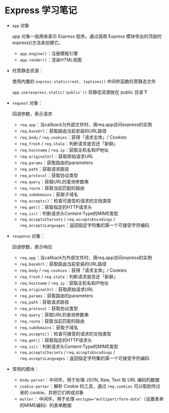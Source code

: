 # Express 学习笔记

+ `app` 对象

  app 对象一般用来表示 Express 程序。通过调用 Express 模块导出的顶层的express()方法来创建它。
  
  + `app.engine()`：注册模板引擎
  + `app.render()`：渲染HTML视图
  
+ 托管静态资源：

  使用内置的 `express.static(root, [options])` 中间件函数托管静态文件

  `app.use(express.static('public'))` 将静态资源放在 public 目录下

+ `request` 对象：

  回调参数，表示请求

  + `req.app`：当callback为外部文件时，用req.app访问express的实例
  + `req.baseUrl`：获取路由当前安装的URL路径
  + `req.body` / `req.cookies`：获得「请求主体」/ Cookies
  + `req.fresh` / `req.stale`：判断请求是否还「新鲜」
  + `req.hostname` / `req.ip`：获取主机名和IP地址
  + `req.originalUrl`：获取原始请求URL
  + `req.params`：获取路由的parameters
  + `req.path`：获取请求路径
  + `req.protocol`：获取协议类型
  + `req.query`：获取URL的查询参数串
  + `req.route`：获取当前匹配的路由
  + `req.subdomains`：获取子域名
  + `req.accepts()`：检查可接受的请求的文档类型
  + `req.get()`：获取指定的HTTP请求头
  + `req.is()`：判断请求头Content-Type的MIME类型
  + `req.acceptsCharsets` / `req.acceptsEncodings` / `req.acceptsLanguages`：返回指定字符集的第一个可接受字符编码

+ `response` 对象：

  回调参数，表示响应

  + `req.app`：当callback为外部文件时，用req.app访问express的实例
  + `req.baseUrl`：获取路由当前安装的URL路径
  + `req.body` / `req.cookies`：获得「请求主体」/ Cookies
  + `req.fresh` / `req.stale`：判断请求是否还「新鲜」
  + `req.hostname` / `req.ip`：获取主机名和IP地址
  + `req.originalUrl`：获取原始请求URL
  + `req.params`：获取路由的parameters
  + `req.path`：获取请求路径
  + `req.protocol`：获取协议类型
  + `req.query`：获取URL的查询参数串
  + `req.route`：获取当前匹配的路由
  + `req.subdomains`：获取子域名
  + `req.accepts()`：检查可接受的请求的文档类型
  + `req.get()`：获取指定的HTTP请求头
  + `req.is()`：判断请求头Content-Type的MIME类型
  + `req.acceptsCharsets` / `req.acceptsEncodings` / `req.acceptsLanguages`：返回指定字符集的第一个可接受字符编码

+ 常用的模块：

  + `body-parser`：中间件，用于处理 JSON, Raw, Text 和 URL 编码的数据
  + `cookie-parser`：解析 Cookie 的工具，通过 `req.cookies` 可以取到传过来的 cookie，并把它们转成对象
  + `multer`： 中间件，用于处理 `enctype="multipart/form-data"`（设置表单的MIME编码）的表单数据